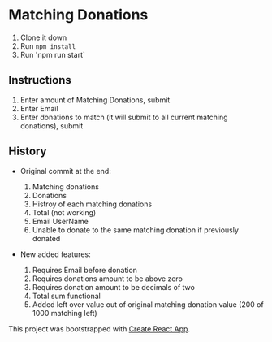 # Matching Donations
1. Clone it down
2. Run `npm install`
3. Run 'npm run start`

## Instructions
1. Enter amount of Matching Donations, submit
2. Enter Email
3. Enter donations to match (it will submit to all current matching donations), submit

## History
* Original commit at the end:
  1. Matching donations
  2. Donations
  3. Histroy of each matching donations
  4. Total (not working)
  5. Email UserName
  6. Unable to donate to the same matching donation if previously donated

* New added features:
  1. Requires Email before donation
  2. Requires donations amount to be above zero
  3. Requires donation amount to be decimals of two
  4. Total sum functional
  5. Added left over value out of original matching donation value (200 of 1000 matching left)


This project was bootstrapped with [Create React App](https://github.com/facebookincubator/create-react-app).
